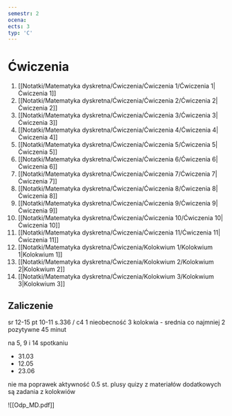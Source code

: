 ```yaml
---
semestr: 2
ocena: 
ects: 3
typ: 'C'
---
```


# Ćwiczenia
1. [[Notatki/Matematyka dyskretna/Ćwiczenia/Ćwiczenia 1/Ćwiczenia 1|Ćwiczenia 1]]
2. [[Notatki/Matematyka dyskretna/Ćwiczenia/Ćwiczenia 2/Ćwiczenia 2|Ćwiczenia 2]]
3. [[Notatki/Matematyka dyskretna/Ćwiczenia/Ćwiczenia 3/Ćwiczenia 3|Ćwiczenia 3]]
4. [[Notatki/Matematyka dyskretna/Ćwiczenia/Ćwiczenia 4/Ćwiczenia 4|Ćwiczenia 4]]
5. [[Notatki/Matematyka dyskretna/Ćwiczenia/Ćwiczenia 5/Ćwiczenia 5|Ćwiczenia 5]]
6. [[Notatki/Matematyka dyskretna/Ćwiczenia/Ćwiczenia 6/Ćwiczenia 6|Ćwiczenia 6]]
7. [[Notatki/Matematyka dyskretna/Ćwiczenia/Ćwiczenia 7/Ćwiczenia 7|Ćwiczenia 7]]
8. [[Notatki/Matematyka dyskretna/Ćwiczenia/Ćwiczenia 8/Ćwiczenia 8|Ćwiczenia 8]]
9. [[Notatki/Matematyka dyskretna/Ćwiczenia/Ćwiczenia 9/Ćwiczenia 9|Ćwiczenia 9]]
10. [[Notatki/Matematyka dyskretna/Ćwiczenia/Ćwiczenia 10/Ćwiczenia 10|Ćwiczenia 10]]
11. [[Notatki/Matematyka dyskretna/Ćwiczenia/Ćwiczenia 11/Ćwiczenia 11|Ćwiczenia 11]]
12. [[Notatki/Matematyka dyskretna/Ćwiczenia/Kolokwium 1/Kolokwium 1|Kolokwium 1]]
13. [[Notatki/Matematyka dyskretna/Ćwiczenia/Kolokwium 2/Kolokwium 2|Kolokwium 2]]
14. [[Notatki/Matematyka dyskretna/Ćwiczenia/Kolokwium 3/Kolokwium 3|Kolokwium 3]]

## Zaliczenie

sr 12-15 pt 10-11
s.336 / c4
1 nieobecność
3 kolokwia - srednia
co najmniej 2 pozytywne
45 minut

na 5, 9 i 14 spotkaniu
- 31.03
- 12.05
- 23.06

nie ma poprawek
aktywność 0.5 st.
plusy
quizy
z materiałów dodatkowych są zadania z kolokwiów 

![[Odp_MD.pdf]]